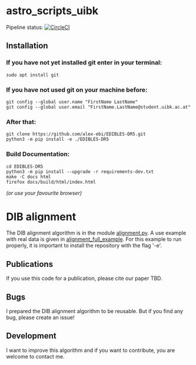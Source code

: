 # astro_scripts_uibk

Pipeline
status: [![CircleCI](https://circleci.com/gh/alex-ebi/astro_scripts_uibk.svg?style=svg)](https://app.circleci.com/pipelines/github/alex-ebi/astro_scripts_uibk)

## Installation

### If you have not yet installed git enter in your terminal:

```console
sudo apt install git
```

### If you have not used git on your machine before:

```console
git config --global user.name "FirstName LastName"
git config --global user.email "FirstName.LastName@student.uibk.ac.at"
```

### After that:

```console
git clone https://github.com/alex-ebi/EDIBLES-DR5.git
python3 -m pip install -e ./EDIBLES-DR5
```

### Build Documentation:

```console
cd EDIBLES-DR5
python3 -m pip install --upgrade -r requirements-dev.txt
make -C docs html
firefox docs/build/html/index.html 
```

*(or use your favourite browser)*

# DIB alignment

The DIB alignment algorithm is in the module [alignment.py](astro_scripts_uibk/alignment.py).
A use example with real data is given in [alignment_full_example](examples/alignment_full_example.py).
For this example to run properly, it is important to install the repository with the flag '-e'.

## Publications

If you use this code for a publication, please cite our
paper TBD.

## Bugs

I prepared the DIB alignment algorithm to be reusable. But if you find any bug, please create an issue!

## Development

I want to improve this algorithm and if you want to contribute, you are welcome to contact me.
